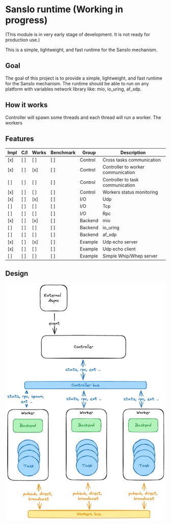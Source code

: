 # SansIo runtime (Working in progress)

(This module is in very early stage of development. It is not ready for production use.)

This is a simple, lightweight, and fast runtime for the SansIo mechanism.

## Goal

The goal of this project is to provide a simple, lightweight, and fast runtime for the SansIo mechanism. The runtime should be able to run on any platform with variables network library like: mio, io_uring, af_xdp.

## How it works

Controller will spawn some threads and each thread will run a worker. The workers

## Features

| Impl | C/I | Works | Benchmark | Group   | Description                        |
| ---- | --- | ----- | --------- | ------- | ---------------------------------- |
| [x]  | [ ] | [ ]   | [ ]       | Control | Cross tasks communication          |
| [x]  | [ ] | [x]   | [ ]       | Control | Controller to worker communication |
| [ ]  | [ ] | [ ]   | [ ]       | Control | Controller to task communication   |
| [x]  | [ ] | [ ]   | [ ]       | Control | Workers status monitoring          |
| [x]  | [ ] | [x]   | [ ]       | I/O     | Udp                                |
| [ ]  | [ ] | [ ]   | [ ]       | I/O     | Tcp                                |
| [ ]  | [ ] | [ ]   | [ ]       | I/O     | Rpc                                |
| [x]  | [ ] | [x]   | [ ]       | Backend | mio                                |
| [ ]  | [ ] | [ ]   | [ ]       | Backend | io_uring                           |
| [ ]  | [ ] | [ ]   | [ ]       | Backend | af_xdp                             |
| [x]  | [ ] | [x]   | [ ]       | Example | Udp echo server                    |
| [x]  | [ ] | [ ]   | [ ]       | Example | Udp echo client                    |
| [ ]  | [ ] | [ ]   | [ ]       | Example | Simple Whip/Whep server            |

## Design

![Design](./docs/design.excalidraw.png)
